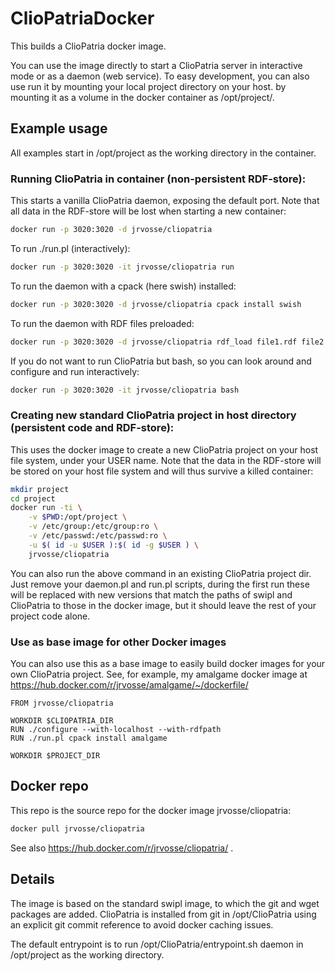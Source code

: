 # ClioPatriaDocker

This builds a ClioPatria docker image.

You can use the image directly to start a ClioPatria server in interactive mode or as a daemon (web service).
To easy development, you can also use run it by mounting your local project directory on your host. 
by mounting it as a volume in the docker container as /opt/project/. 



## Example usage
All examples start in /opt/project as the working directory in the container.

### Running ClioPatria in container (non-persistent RDF-store):
This starts a vanilla ClioPatria daemon, exposing the default port. 
Note that all data in the RDF-store will be lost when starting a new container:
```bash
docker run -p 3020:3020 -d jrvosse/cliopatria
```
To run ./run.pl (interactively):
```bash
docker run -p 3020:3020 -it jrvosse/cliopatria run
```
To run the daemon with a cpack (here swish) installed:
```bash
docker run -p 3020:3020 -d jrvosse/cliopatria cpack install swish
```
To run the daemon with RDF files preloaded:
```bash
docker run -p 3020:3020 -d jrvosse/cliopatria rdf_load file1.rdf file2.ttl 
```
If you do not want to run ClioPatria but bash, so you can look around and configure and run interactively:
```bash
docker run -p 3020:3020 -it jrvosse/cliopatria bash
```

### Creating new standard ClioPatria project in host directory (persistent code and RDF-store):
This uses the docker image to create a new ClioPatria project on your host file system, under your USER name.
Note that the data in the RDF-store will be stored on your host file system and will thus survive a killed container:
```bash 
mkdir project
cd project
docker run -ti \
	-v $PWD:/opt/project \
	-v /etc/group:/etc/group:ro \
	-v /etc/passwd:/etc/passwd:ro \
	-u $( id -u $USER ):$( id -g $USER ) \
	jrvosse/cliopatria
```

You can also run the above command in an existing ClioPatria project dir.  
Just remove your daemon.pl and run.pl scripts, during the first run these will be replaced with new versions that 
match the paths of swipl and ClioPatria to those in the docker image, but it should leave the rest of your project code alone.

### Use as base image for other Docker images
You can also use this as a base image to easily build docker images for your own ClioPatria project.
See, for example, my amalgame docker image at https://hub.docker.com/r/jrvosse/amalgame/~/dockerfile/

```docker
FROM jrvosse/cliopatria

WORKDIR $CLIOPATRIA_DIR
RUN ./configure --with-localhost --with-rdfpath
RUN ./run.pl cpack install amalgame

WORKDIR $PROJECT_DIR
```

## Docker repo
This repo is the source repo for the docker image jrvosse/cliopatria:
```bash
docker pull jrvosse/cliopatria
```

See also https://hub.docker.com/r/jrvosse/cliopatria/ .

## Details
The image is based on the standard swipl image, to which the git and wget packages are added.
ClioPatria is installed from git in /opt/ClioPatria using an explicit git commit reference to avoid docker caching issues.

The default entrypoint is to run /opt/ClioPatria/entrypoint.sh daemon
in /opt/project as the working directory.
